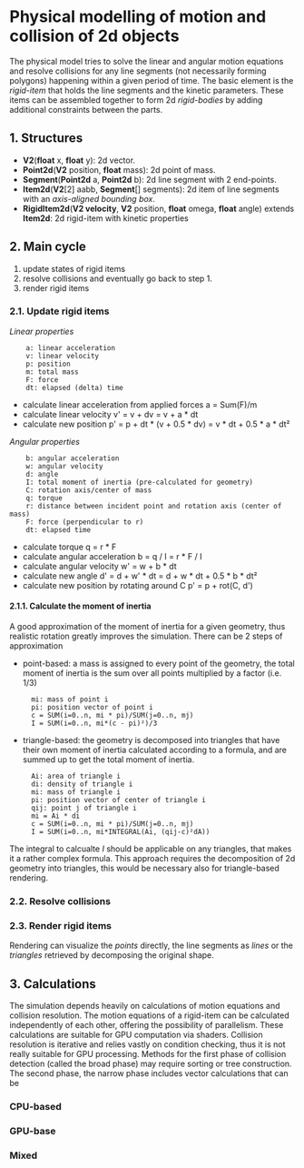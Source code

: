 # Physical modelling of motion and collision of 2d objects

The physical model tries to solve the linear and angular motion equations and resolve collisions for any line segments (not necessarily forming polygons) happening within a given period of time.
The basic element is the _rigid-item_ that holds the line segments and the kinetic parameters.
These items can be assembled together to form 2d _rigid-bodies_ by adding additional constraints between the parts.

## 1. Structures
- __V2__(__float__ x, __float__ y): 2d vector.
- __Point2d__(__V2__ position, __float__ mass): 2d point of mass.
- __Segment__(__Point2d__ a, __Point2d__ b): 2d line segment with 2 end-points.
- __Item2d__(__V2__[2] aabb, __Segment__[] segments): 2d item of line segments with an _axis-aligned bounding box_.
- __RigidItem2d__(__V2 velocity__, __V2__ position, __float__ omega, __float__ angle) extends __Item2d__: 2d rigid-item with kinetic properties

## 2. Main cycle
1. update states of rigid items
2. resolve collisions and eventually go back to step 1.
3. render rigid items

### 2.1. Update rigid items
_Linear properties_

        a: linear acceleration
        v: linear velocity
        p: position
        m: total mass
        F: force
        dt: elapsed (delta) time

- calculate linear acceleration from applied forces
        a = Sum(F)/m
- calculate linear velocity
        v' = v + dv = v + a * dt
- calculate new position
        p' = p + dt * (v + 0.5 * dv) = v * dt + 0.5 * a * dt²

_Angular properties_

        b: angular acceleration
        w: angular velocity
        d: angle
        I: total moment of inertia (pre-calculated for geometry)
        C: rotation axis/center of mass
        q: torque
        r: distance between incident point and rotation axis (center of mass)
        F: force (perpendicular to r)
        dt: elapsed time

- calculate torque
        q = r * F
- calculate angular acceleration
        b = q / I = r * F / I
- calculate angular velocity
        w' = w + b * dt
- calculate new angle
        d' = d + w' * dt = d + w * dt + 0.5 * b * dt²
- calculate new position by rotating around C
        p' = p + rot(C, d')

#### 2.1.1. Calculate the moment of inertia
A good approximation of the moment of inertia for a given geometry, thus realistic rotation greatly improves the simulation. There can be 2 steps of approximation
- point-based: a mass is assigned to every point of the geometry, the total moment of inertia is the sum over all points multiplied by a factor (i.e. 1/3)

        mi: mass of point i
        pi: position vector of point i
        c = SUM(i=0..n, mi * pi)/SUM(j=0..n, mj)
        I = SUM(i=0..n, mi*(c - pi)²)/3

- triangle-based: the geometry is decomposed into triangles that have their own moment of inertia calculated according to a formula, and are summed up to get the total moment of inertia.

        Ai: area of triangle i
        di: density of triangle i
        mi: mass of triangle i
        pi: position vector of center of triangle i
        qij: point j of triangle i
        mi = Ai * di
        c = SUM(i=0..n, mi * pi)/SUM(j=0..n, mj)
        I = SUM(i=0..n, mi*INTEGRAL(Ai, (qij-c)²dA))
The integral to calcualte _I_ should be applicable on any triangles, that makes it a rather complex formula.
This approach requires the decomposition of 2d geometry into triangles, this would be necessary also for triangle-based rendering.

### 2.2. Resolve collisions

### 2.3. Render rigid items
Rendering can visualize the _points_ directly, the line segments as _lines_ or the _triangles_ retrieved by decomposing the original shape.

## 3. Calculations
The simulation depends heavily on calculations of motion equations and collision resolution.
The motion equations of a rigid-item can be calculated independently of each other, offering the possibility of parallelism. These calculations are suitable for GPU computation via shaders.
Collision resolution is iterative and relies vastly on condition checking, thus it is not really suitable for GPU processing. Methods for the first phase of collision detection (called the broad phase) may require sorting or tree construction.
The second phase, the narrow phase includes vector calculations that can be 

### CPU-based

### GPU-base

### Mixed
